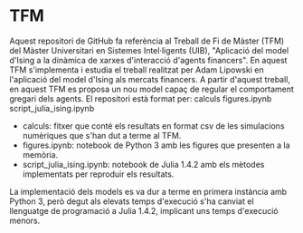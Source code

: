 # TFM
Aquest repositori de GitHub fa referència al Treball de Fi de Màster (TFM) del Màster Universitari en Sistemes Intel·ligents (UIB),
"Aplicació del model d'Ising a la dinàmica de xarxes d'interacció d'agents financers".
En aquest TFM s'implementa i estudia el treball realitzat per Adam Lipowski en l'aplicació
del model d'Ising als mercats financers. A partir d'aquest treball, en aquest TFM es proposa un nou model 
capaç de regular el comportament gregari dels agents. El repositori està format per:
  calculs
  figures.ipynb
  script_julia_ising.ipynb

* calculs: fitxer que conté els resultats en format csv de les simulacions numèriques que s'han dut a terme al TFM.
* figures.ipynb: notebook de Python 3 amb les figures que presenten a la memòria.
* script_julia_ising.ipynb: notebook de Julia 1.4.2 amb els mètodes implementats per reproduir els resultats.

La implementació dels models es va dur a terme en primera instància amb Python 3, però degut als elevats temps d'execució s'ha canviat 
el llenguatge de programació a Julia 1.4.2, implicant uns temps d'execució menors.
